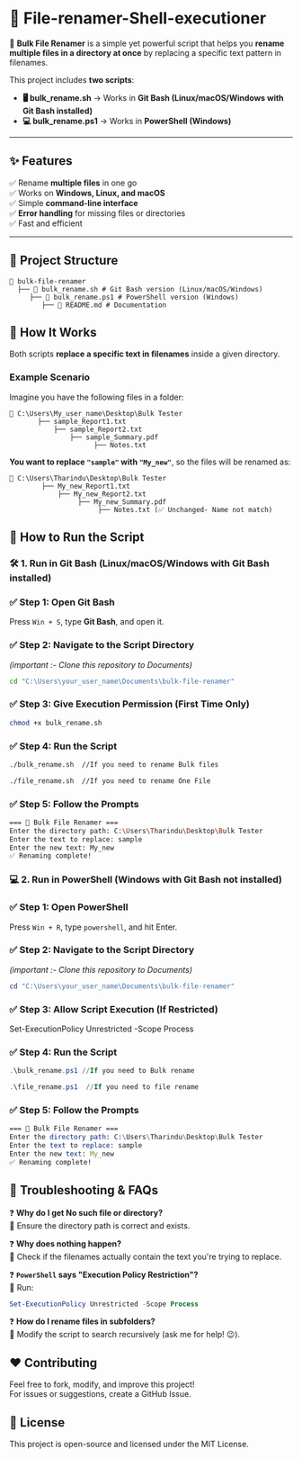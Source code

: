 # 🔄 File-renamer-Shell-executioner
  
🚀 **Bulk File Renamer** is a simple yet powerful script that helps you **rename multiple files in a directory at once** by replacing a specific text pattern in filenames.  

This project includes **two scripts**:  
- **🖥️ bulk_rename.sh** → Works in **Git Bash (Linux/macOS/Windows with Git Bash installed)**  
- **💻 bulk_rename.ps1** → Works in **PowerShell (Windows)**  

---

## ✨ Features  
✅ Rename **multiple files** in one go  
✅ Works on **Windows, Linux, and macOS**  
✅ Simple **command-line interface**  
✅ **Error handling** for missing files or directories  
✅ Fast and efficient  

---

## 📂 Project Structure  
```Structure
📁 bulk-file-renamer 
  ├── 📄 bulk_rename.sh # Git Bash version (Linux/macOS/Windows) 
     ├── 📄 bulk_rename.ps1 # PowerShell version (Windows) 
        ├── 📄 README.md # Documentation
 ```

## 🔧 How It Works  

Both scripts **replace a specific text in filenames** inside a given directory.  

### **Example Scenario**  
Imagine you have the following files in a folder:
```Structure
📂 C:\Users\My_user_name\Desktop\Bulk Tester 
       ├── sample_Report1.txt 
           ├── sample_Report2.txt 
               ├── sample_Summary.pdf 
                     ├── Notes.txt
```

**You want to replace `"sample"` with `"My_new"`**, so the files will be renamed as:
```Structure
📂 C:\Users\Tharindu\Desktop\Bulk Tester
        ├── My_new_Report1.txt
            ├── My_new_Report2.txt
                 ├── My_new_Summary.pdf
                      ├── Notes.txt (✅ Unchanged- Name not match)
```

## 🚀 How to Run the Script  

### **🛠️ 1. Run in Git Bash (Linux/macOS/Windows with Git Bash installed)**  

### ✅ **Step 1: Open Git Bash**  
Press `Win + S`, type **Git Bash**, and open it.

### ✅ **Step 2: Navigate to the Script Directory** 
_(important :- Clone this repository to Documents)_
```sh
cd "C:\Users\your_user_name\Documents\bulk-file-renamer"
```
### ✅ **Step 3: Give Execution Permission (First Time Only)** 
```sh
chmod +x bulk_rename.sh
```
### ✅ **Step 4: Run the Script** 
```sh
./bulk_rename.sh  //If you need to rename Bulk files

./file_rename.sh  //If you need to rename One File
```
### ✅ **Step 5: Follow the Prompts** 
```sh
=== 🔄 Bulk File Renamer ===
Enter the directory path: C:\Users\Tharindu\Desktop\Bulk Tester
Enter the text to replace: sample
Enter the new text: My_new
✅ Renaming complete!
```
### **💻 2. Run in PowerShell (Windows with Git Bash not installed)**  

### ✅ **Step 1: Open PowerShell**
Press `Win + R`, type `powershell`, and hit Enter.

### ✅ **Step 2: Navigate to the Script Directory**
_(important :- Clone this repository to Documents)_
```powershell
cd "C:\Users\your_user_name\Documents\bulk-file-renamer"
```
### ✅ **Step 3: Allow Script Execution (If Restricted)**

Set-ExecutionPolicy Unrestricted -Scope Process
### ✅ **Step 4: Run the Script**
```powershell
.\bulk_rename.ps1 //If you need to Bulk rename

.\file_rename.ps1  //If you need to file rename
```
### ✅ **Step 5: Follow the Prompts**

```mathematica
=== 🔄 Bulk File Renamer ===
Enter the directory path: C:\Users\Tharindu\Desktop\Bulk Tester
Enter the text to replace: sample
Enter the new text: My_new
✅ Renaming complete!
```

## 🛑 Troubleshooting & FAQs

❓ **Why do I get No such file or directory?**
<br>
🔹 Ensure the directory path is correct and exists.

❓ **Why does nothing happen?**
<br>
🔹 Check if the filenames actually contain the text you're trying to replace.

❓ **`PowerShell` says "Execution Policy Restriction"?**
<br>
🔹 Run:
```powershell
Set-ExecutionPolicy Unrestricted -Scope Process
```
❓ **How do I rename files in subfolders?**
<br>
🔹 Modify the script to search recursively (ask me for help! 😉).

## ❤️ Contributing

Feel free to fork, modify, and improve this project! <br>
For issues or suggestions, create a GitHub Issue.

## 📜 License
This project is open-source and licensed under the MIT License.
